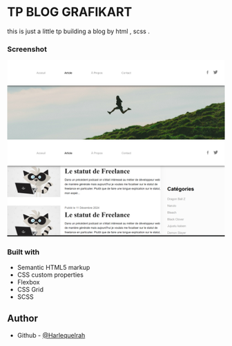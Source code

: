# TP BLOG GRAFIKART

this is just a little tp building a blog by html , scss .


### Screenshot

![navbar](./screenshots/navbar_screenshot.png)
![body](./screenshots/body_screenshot.png)




### Built with

- Semantic HTML5 markup
- CSS custom properties
- Flexbox
- CSS Grid
- SCSS


## Author


- Github - [@Harlequelrah](https://github.com/Harlequelrah)




